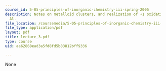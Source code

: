 ```yaml
---
course_id: 5-05-principles-of-inorganic-chemistry-iii-spring-2005
description: Notes on metalloid clusters, and realization of +1 oxidation state for
  Al.
file_location: /coursemedia/5-05-principles-of-inorganic-chemistry-iii-spring-2005/aa62868ead3a5fd8fd5b83812bff9336_lecture_3.pdf
file_type: application/pdf
layout: pdf
title: lecture_3.pdf
type: course
uid: aa62868ead3a5fd8fd5b83812bff9336

---
```

None